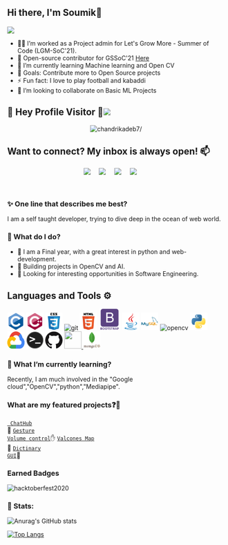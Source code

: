## Hi there, I'm Soumik👋

<img src="https://i.imgur.com/TQHkirh.gif" align="center"/>

- 👨‍🏫 I’m worked as a Project admin for Let's Grow More - Summer of Code
  (LGM-SoC'21).
- 🔭 Open-source contributor for GSSoC'21
  [Here](https://gssoc21certificates.xyz/certify/GSGSSOC21P0090)
- 🌱 I’m currently learning Machine learning and Open CV
- 🥅 Goals: Contribute more to Open Source projects
- ⚡ Fun fact: I love to play football and kabaddi
- 👯 I’m looking to collaborate on Basic ML Projects

## :rainbow: Hey Profile Visitor :eyes:<img src="https://raw.githubusercontent.com/iampavangandhi/iampavangandhi/master/gifs/Hi.gif" width="30px">

<p align="center"> <img src=https://komarev.com/ghpvc/?username=soumik2012 alt=chandrikadeb7/></p>

## Want to connect? My inbox is always open! 📫

<p align="center">
  <a target="_blank"href="https://www.linkedin.com/in/soumik-baithalu"><img src="https://img.shields.io/badge/linkedin-%230077B5.svg?&style=for-the-badge&logo=linkedin&logoColor=white" /></a>&nbsp;&nbsp;&nbsp;&nbsp;
  <a target="_blank"href="https://twitter.com/SoumikBaithalu"><img src="https://img.shields.io/badge/twitter-%231DA1F2.svg?&style=for-the-badge&logo=twitter&logoColor=white" /></a>&nbsp;&nbsp;&nbsp;&nbsp;
  <a href="mailto:soumik25042000@gmail.com?subject=Hello%20Soumik,%20From%20Github"><img src="https://img.shields.io/badge/gmail-%23D14836.svg?&style=for-the-badge&logo=gmail&logoColor=white" /></a>&nbsp;&nbsp;&nbsp;&nbsp;
  <a href="https://www.instagram.com/_soumikk_._/"><img src="https://img.shields.io/badge/instagram-%23D14836.svg?&style=for-the-badge&logo=instagram&logoColor=pink" /></a>&nbsp;&nbsp;&nbsp;
  &nbsp;&nbsp;&nbsp;
</p>
<br>

### :sparkles: One line that describes me best?

I am a self taught developer, trying to dive deep in the ocean of web world.

### 🤔 What do I do?

- :green_book: I am a Final year, with a great interest in python and
  web-development.
- :green_book: Building projects in OpenCV and AI.
- :green_book: Looking for interesting opportunities in Software Engineering.

## Languages and Tools ⚙

<p align="left"> <a> <img src="https://raw.githubusercontent.com/devicons/devicon/master/icons/c/c-original.svg" alt="c" width="40" height="40"/> </a> <a> <img src="https://raw.githubusercontent.com/devicons/devicon/master/icons/cplusplus/cplusplus-original.svg" alt="cplusplus" width="40" height="40"/> </a> <a> <img src="https://raw.githubusercontent.com/devicons/devicon/master/icons/css3/css3-original-wordmark.svg" alt="css3" width="40" height="40"/> </a>  </a> <a> <img src="https://www.vectorlogo.zone/logos/git-scm/git-scm-icon.svg" alt="git" width="40" height="40"/> </a> <a> <img src="https://raw.githubusercontent.com/devicons/devicon/master/icons/html5/html5-original-wordmark.svg" alt="html5" width="40" height="40"/> </a><img src="https://raw.githubusercontent.com/devicons/devicon/master/icons/bootstrap/bootstrap-plain-wordmark.svg" alt="bootstrap" width="50" height="50"/>  <a> <img src="https://raw.githubusercontent.com/devicons/devicon/master/icons/java/java-original.svg" alt="java" width="40" height="40"/> </a> <a> <img src="https://raw.githubusercontent.com/devicons/devicon/master/icons/mysql/mysql-original-wordmark.svg" alt="mysql" width="40" height="40"/> </a> <a> <img src="https://www.vectorlogo.zone/logos/opencv/opencv-icon.svg" alt="opencv" width="40" height="40"/> </a> <a> <img src="https://raw.githubusercontent.com/devicons/devicon/master/icons/python/python-original.svg" alt="python" width="40" height="40"/> </a>  <a> <img width="40" height="40" src="image/googlecloud.png"/> </a> <a> <img alt="Terminal" width="40" height="40" src="https://raw.githubusercontent.com/github/explore/80688e429a7d4ef2fca1e82350fe8e3517d3494d/topics/terminal/terminal.png" /> </a> <a> <img alt="GitHub" width="40" height="40" src="https://raw.githubusercontent.com/github/explore/78df643247d429f6cc873026c0622819ad797942/topics/github/github.png" /></a> <a> <img  width="40" height="40" src="https://img.icons8.com/color/48/000000/visual-studio-code-2019.png"/><a href="https://www.mongodb.com/" target="_blank"> <img src="https://raw.githubusercontent.com/devicons/devicon/master/icons/mongodb/mongodb-original-wordmark.svg" alt="mongodb" width="40" height="40"/> </a> </p>

### 🌱 What I’m currently learning?

Recently, I am much involved in the "Google
cloud","OpenCV","python","Mediapipe".

### What are my featured projects:question::rocket:

<code>[ ChatHub ](https://github.com/soumik2012/Chathub)</code> 💬
<code>[Gesture Volume control](https://github.com/soumik2012/Gesture-Volume-Control)</code>:hand:
<code>[Valcones Map ](https://github.com/soumik2012/Volcanoes_Map)</code>🌋
<code>[Dictinary GUI](https://github.com/soumik2012/Dictionary_GUI)</code>:robot:

### Earned Badges

<img src="https://res.cloudinary.com/practicaldev/image/fetch/s--ipK3ZYfm--/c_limit,f_auto,fl_progressive,q_80,w_375/https://dev-to-uploads.s3.amazonaws.com/uploads/badge/badge_image/80/hacktoberfest2020-badge_2.png" alt="hacktoberfest2020" width="100" height="100">

### 📶 Stats:

<!-- ![My github stats](https://github-readme-stats.vercel.app/api?username=soumik2012&show_icons=true&title_color=fff&icon_color=79ff97&text_color=9f9f9f&bg_color=151515&count_private=true) -->

![Anurag's GitHub stats](https://github-readme-stats.vercel.app/api?username=soumikbaithalu&bg_color=30,e96443,904e95&title_color=fff&text_color=fff)

[![Top Langs](https://github-readme-stats.vercel.app/api/top-langs/?username=soumikbaithalu&theme=dracula&layout=compact)](https://github.com/anuraghazra/github-readme-stats)

[linkedin]: https://www.linkedin.com/in/soumik-baithalu-7a4983198/
[twitter]: https://twitter.com/SoumikBaithalu
[instagram]: https://www.instagram.com/_soumikk_._/?hl=en

